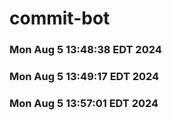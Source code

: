 # commit-bot
### Mon Aug  5 13:48:38 EDT 2024
### Mon Aug  5 13:49:17 EDT 2024
### Mon Aug  5 13:57:01 EDT 2024
